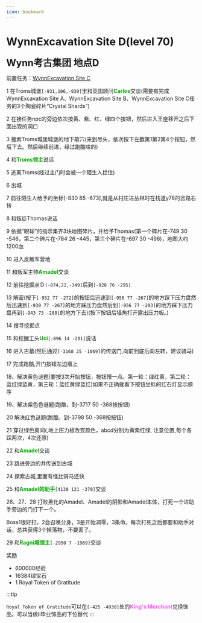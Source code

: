```yaml
---
icon: bookmark
---
```



# WynnExcavation Site D(level 70)
<span style="font-size: 25px;">**Wynn考古集团 地点D**</span>

前置任务：[WynnExcavation Site C](/quests/lvl51-60/level%2055%20-%20wynnexcavation%20site%20c%20.html)


1 在Troms城堡`[-931,106,-939]`里和英国顾问<font color=00AA00>**Carlos**</font>交谈(需要有完成WynnExcavation	Site	A、WynnExcavation	Site B、WynnExcavation	Site	C任务的3个陶瓷碎片“Crystal Shards”)

2 在接任务npc的旁边依次按黄、紫、红、绿四个按钮，然后进入王座移开之后下面出现的洞口

3 搜索Troms城堡城堡的地下墓穴(来到尽头，依次按下左数第1第2第4个按钮，然后下去。然后继续前进，经过跑酷啥的)

4 和<font color=00AA00>**Troms领主**</font>说话

5 逃离Troms(经过主门时会被一个陌生人拦住)

6 出城

7 前往陌生人给予的坐标[-830 85 -673],就是从村庄进丛林时在栈道y78的岔路右转

8 和叛徒Thomas说话

9 依据“眼球”的指示集齐3块地图碎片，并给予Thomas(第一个碎片在-749 30 -546，第二个碎片在-784 26 -445，第三个碎片在-697 30 -496)，地图大约1200血

10 进入反叛军营地

11 和叛军主帅<font color=00AA00>**Amadel**</font>交谈

12 前往挖掘点Ｄ`[-874,22,-349]`后到`[-928 76 -295]`

13 解密(按下`[-952 77 -272]`的按钮后迅速到`[-956 77 -267]`的地方踩下压力盘然后迅速到`[-930 77 -267]`的地方踩压力盘然后到`[-956 77 -293]`的地方踩下压力盘再到`[-943 73 -280]`的地方下去)(按下按钮后墙角打开露出压力板。)

14 搜寻挖掘点

15 和挖掘工头<font color=00AA00>**Uci**</font>`[-896 14 -201]`说话

16 进入古墓(然后通过`[-3168 25 -1069]`的传送门,向前到底后向左转，建议骑马)

17 完成跑酷,开门按钮左边墙上

18、解决黄色谜题(要按3次开始按钮，按钮慢一点。第一轮：绿红黄，第二轮：蓝红绿蓝黄，第三轮：蓝红黄绿蓝红)如果不正确就看下按钮坐标的红石灯显示顺序

19、解决紫色色谜题(跑酷，到-3717 50 -368按按钮)

20 解决红色谜题(跑酷，到-3798 50 -368按按钮)

21 穿过绿色房间(,地上压力板改变颜色，abcd分别为黄紫红绿, 注意位置,每个各踩两次，4次还原)

22 和<font color=00AA00>**Amadel**</font>交谈

23 跳进旁边的井传送到古城

24 探索古城,里面有怪比骑马还快

25 和<font color=00AA00>**Amadel的助手**</font>`[4130 121 -370]`交谈

26、27、28 打败黑化的Amadel、Amadel的阴影和Amadel本体，打死一个进助手旁边的门打下一个。

   Boss1很好打，2会召唤分身，3是开始凋零，3条命。每次打死之后都要和助手对话，总共获得3个掉落物，不要丢了。

29 和<font color=00AA00>**Ragni城领主**</font>`[-2950 7 -1969]`交谈

奖励
+ 600000经验
+ 16384绿宝石
+ 1	Royal Token of Gratitude


:::tip

`Royal Token of Gratitude`可以在`[-425 -4938]`处的<font color=FF55FF>**King's Merchant**</font>兑换饰品，可以当做li毕业饰品的下位替代
:::